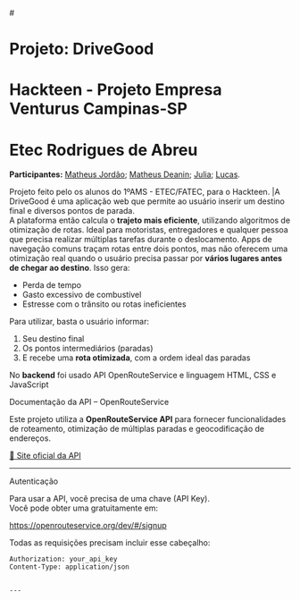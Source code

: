 #<h1> Projeto: DriveGood<h1/>
# Hackteen - Projeto Empresa Venturus Campinas-SP
# Etec Rodrigues de Abreu

**Participantes:** [Matheus Jordão](https://github.com/MatheusJordao12/); [Matheus Deanin](https://github.com/MatheusDeanin/); [Julia](); [Lucas](https://github.com/LcsGomes-AMS/).

Projeto feito pelo os alunos do 1ºAMS - ETEC/FATEC, para o Hackteen.
|A DriveGood é uma aplicação web que permite ao usuário inserir um destino final e diversos pontos de parada.  
A plataforma então calcula o **trajeto mais eficiente**, utilizando algoritmos de otimização de rotas. Ideal para motoristas, entregadores e qualquer pessoa que precisa realizar múltiplas tarefas durante o deslocamento.
Apps de navegação comuns traçam rotas entre dois pontos, mas não oferecem uma otimização real quando o usuário precisa passar por **vários lugares antes de chegar ao destino**. Isso gera:

- Perda de tempo
- Gasto excessivo de combustível
- Estresse com o trânsito ou rotas ineficientes

Para utilizar, basta o usuário informar:

1. Seu destino final
2. Os pontos intermediários (paradas)
3. E recebe uma **rota otimizada**, com a ordem ideal das paradas

No **backend** foi usado API OpenRouteService e linguagem HTML, CSS e JavaScript


 Documentação da API – OpenRouteService

Este projeto utiliza a **OpenRouteService API** para fornecer funcionalidades de roteamento, otimização de múltiplas paradas e geocodificação de endereços.

[🔗 Site oficial da API](https://openrouteservice.org/dev/#/api-docs)

---

Autenticação

Para usar a API, você precisa de uma chave (API Key).  
Você pode obter uma gratuitamente em:

 https://openrouteservice.org/dev/#/signup

Todas as requisições precisam incluir esse cabeçalho:

```http
Authorization: your_api_key
Content-Type: application/json


---

